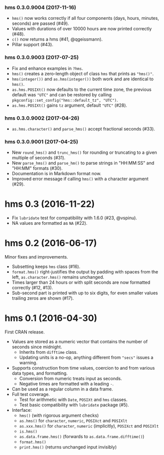 ### hms 0.3.0.9004 (2017-11-16)

- `hms()` now works correctly if all four components (days, hours, minutes, seconds) are passed (#49).
- Values with durations of over 10000 hours are now printed correctly (#48).
- `c()` now returns a hms (#41, @qgeissmann).
- Pillar support (#43).


### hms 0.3.0.9003 (2017-07-25)

- Fix and enhance examples in `?hms`.
- `hms()` creates a zero-length object of class `hms` that prints as `"hms()"`.
- `hms(integer())` and `as.hms(integer())` both work and are identical to `hms()`.
- `as.hms.POSIXt()` now defaults to the current time zone, the previous default was `"UTC"` and can be restored by calling `pkgconfig::set_config("hms::default_tz", "UTC")`.
- `as.hms.POSIXt()` gains `tz` argument, default `"UTC"` (#28).


### hms 0.3.0.9002 (2017-04-26)

- `as.hms.character()` and `parse_hms()` accept fractional seconds (#33).


### hms 0.3.0.9001 (2017-04-25)

- New `round_hms()` and `trunc_hms()` for rounding or truncating to a given multiple of seconds (#31).
- New `parse_hms()` and `parse_hm()` to parse strings in "HH:MM:SS" and "HH:MM" formats (#30).
- Documentation is in Markdown format now.
- Improved error message if calling `hms()` with a character argument (#29).


# hms 0.3 (2016-11-22)

- Fix `lubridate` test for compatibility with 1.6.0 (#23, @vspinu).
- NA values are formatted as `NA` (#22).


# hms 0.2 (2016-06-17)

Minor fixes and improvements.

- Subsetting keeps `hms` class (#16).
- `format.hms()` right-justifies the output by padding with spaces from the left, `as.character.hms()` remains unchanged.
- Times larger than 24 hours or with split seconds are now formatted correctly (#12, #13).
- Sub-second part is printed with up to six digits, for even smaller values trailing zeros are shown (#17).


# hms 0.1 (2016-04-30)

First CRAN release.

- Values are stored as a numeric vector that contains the number of seconds
  since midnight.
    - Inherits from `difftime` class.
    - Updating units is a no-op, anything different from `"secs"` issues a warning.
- Supports construction from time values, coercion to and from various data
  types, and formatting.
    - Conversion from numeric treats input as seconds.
    - Negative times are formatted with a leading `-`.
- Can be used as a regular column in a data frame.
- Full test coverage.
    - Test for arithmetic with `Date`, `POSIXt` and `hms` classes.
    - Test basic compatibility with `lubridate` package (#5).
- Interface:
    - `hms()` (with rigorous argument checks)
    - `as.hms()` for `character`, `numeric`, `POSIXct` and `POSIXlt`
    - `as.xxx.hms()` for `character`, `numeric` (implicitly), `POSIXct` and
      `POSIXlt`
    - `is.hms()`
    - `as.data.frame.hms()` (forwards to `as.data.frame.difftime()`)
    - `format.hms()`
    - `print.hms()` (returns unchanged input invisibly)
